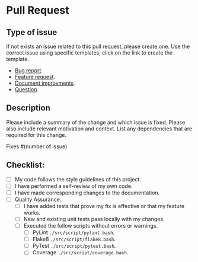 # Pull Request

## Type of issue

If not exists an issue related to this pull request, please create one.
Use the correct issue using specific templates, click on the link to create the template.

- [Bug report](https://github.com/airvzxf/ark-survival-evolved-game-network-packet-sniffer/issues/new?assignees=airvzxf&labels=bug&template=bug-report.md&title=%5BBUG%5D).
- [Feature request](https://github.com/airvzxf/ark-survival-evolved-game-network-packet-sniffer/issues/new?assignees=airvzxf&labels=enhancement&template=feature_request.md&title=%5BFEATURE%5D).
- [Document improvments](https://github.com/airvzxf/ark-survival-evolved-game-network-packet-sniffer/issues/new?assignees=airvzxf&labels=documentation&template=document-improvments.md&title=%5BDOCUMENT%5D).
- [Question](https://github.com/airvzxf/ark-survival-evolved-game-network-packet-sniffer/issues/new?assignees=airvzxf&labels=question&template=question.md&title=%5BQUESTION%5D).


## Description

Please include a summary of the change and which issue is fixed.
Please also include relevant motivation and context.
List any dependencies that are required for this change.

Fixes #(number of issue)

## Checklist:

- [ ] My code follows the style guidelines of this project.
- [ ] I have performed a self-review of my own code.
- [ ] I have made corresponding changes to the documentation.
- [ ] Quality Assurance.
  - [ ] I have added tests that prove my fix is effective or that my feature works.
  - [ ] New and existing unit tests pass locally with my changes.
  - [ ] Executed the follow scripts without errors or warnings.
    - [ ] PyLint `./src/script/pylint.bash`.
    - [ ] Flake8 `./src/script/flake8.bash`.
    - [ ] PyTest `./src/script/pytest.bash`.
    - [ ] Coverage `./src/script/coverage.bash`.
